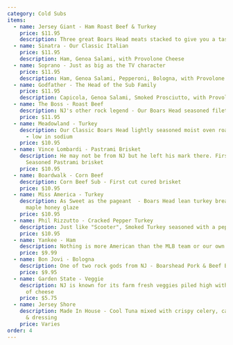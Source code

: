 ```yaml
---
category: Cold Subs
items:
  - name: Jersey Giant - Ham Roast Beef & Turkey
    price: $11.95
    description: Three great Boars Head meats stacked to give you a taste of everything.
  - name: Sinatra - Our Classic Italian
    price: $11.95
    description: Ham, Genoa Salami, with Provolone Cheese
  - name: Soprano - Just as big as the TV character
    price: $11.95
    description: Ham, Genoa Salami, Pepperoni, Bologna, with Provolone Cheese
  - name: Godfather - The Head of the Sub Family
    price: $11.95
    description: Capicola, Genoa Salami, Smoked Prosciutto, with Provolone Cheese
  - name: The Boss - Roast Beef
    description: ​NJ's other rock legend​ - Our Boars Head seasoned filet of Roast Beef​
    price: $11.95
  - name: Meadowland​ - Turkey
    description: ​Our Classic Boars Head lightly seasoned moist oven roasted Turkey
      - low in sodium
    price: $10.95
  - name: Vince Lombardi​ ​- Pastrami Brisket​
    description: He may not be from NJ but he left his mark there. First cut
      Seasoned Pastrami brisket​
    price: $10.95
  - name: Boardwalk - Corn Beef​
    description: Corn Beef Sub​ - ​First cut cured brisket​
    price: $10.95
  - name: Miss America - Turkey
    description: As Sweet as the pageant ​ - ​Boars Head lean turkey breast with a
      maple honey glaze​
    price: $10.95
  - name: Phil Rizzutto​ ​-​ ​Cracked Pepper Turkey​
    description: ​Just like "Scooter", Smoked Turkey seasoned with a pepper coating
    price: $10.95
  - name: Yankee - Ham
    description: Nothing is more American than the MLB team or our own deluxe cooked ham​.
    price: $9.99
  - name: Bon Jovi - Bologna
    description: One of two rock gods from NJ​ - Boarshead Pork & Beef Bologna
    price: $9.95
  - name: Garden State​ ​- Veggie
    description: NJ is known for its farm fresh veggies piled high with your choice
      of cheese
    price: $5.75
  - name: Jersey Shore
    description: Made In House - Cool Tuna mixed with crispy celery, carrots, onion
      & dressing
    price: Varies
order: 4
---
```

